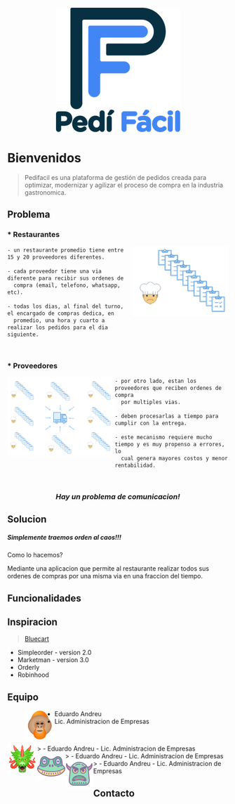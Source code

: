 
<p align="center">
  <img src="assets/logoPediFacil_README.png">
</p>

# Bienvenidos
> Pedifacil es una plataforma de gestión de pedidos creada para optimizar, modernizar y agilizar el proceso de compra en la industria gastronomica.

## Problema

<h3 align="left">* Restaurantes</h3>

<img align="right" width="218" height="160" src="assets/img_chefOrder_README.png">

    - un restaurante promedio tiene entre 15 y 20 proveedores diferentes.
    
    - cada proveedor tiene una via diferente para recibir sus ordenes de 
      compra (email, telefono, whatsapp, etc).
      
    - todas los dias, al final del turno, el encargado de compras dedica, en 
      promedio, una hora y cuarto a realizar los pedidos para el dia siguiente.

</br>
<h3 align="left">* Proveedores</h3>

<img align="left" width="245" height="180" src="assets/img_supplierProcess_README.png">

    - por otro lado, estan los proveedores que reciben ordenes de compra 
      por multiples vias.
    
    - deben procesarlas a tiempo para cumplir con la entrega.
      
    - este mecanismo requiere mucho tiempo y es muy propenso a errores, lo 
      cual genera mayores costos y menor rentabilidad.
</br>
<h3 align="center"><em>Hay un problema de comunicacion!</em></h3>

## Solucion

##### Simplemente traemos orden al caos!!!

Como lo hacemos?

Mediante una aplicacion que permite al restaurante realizar todos sus ordenes de compras por una misma via en una fraccion del tiempo.


## Funcionalidades


## Inspiracion
> <a href="https://www.bluecart.com" target="_blank">Bluecart</a> 
* Simpleorder - version 2.0
* Marketman - version 3.0
* Orderly
* Robinhood

## Equipo

> <img align="left" src="assets/team1_README.png">
  - Eduardo Andreu
  - Lic. Administracion de Empresas
<p><br></p>
> <img align="left" src="assets/team2_README.png">
  - Eduardo Andreu
  - Lic. Administracion de Empresas
<br>
> <img align="left" src="assets/team3_README.png">
  - Eduardo Andreu
  - Lic. Administracion de Empresas
<br>
> <img align="left" src="assets/team4_README.png">
  - Eduardo Andreu
  - Lic. Administracion de Empresas
<br>

## Contacto

